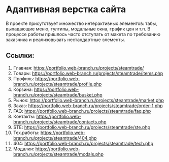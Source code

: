 # Адаптивная верстка сайта

В проекте присутствует множество интерактивных элементов: табы, выпадающие меню, тултипы, модальные окна, график цен и т.п.
В процессе работы пришлось часто отступать от макета по требованию заказчика и реализовывать нестандартные элементы. 

## Ссылки:
1. Главная: https://portfolio.web-branch.ru/projects/steamtrade/
1. Товары: https://portfolio.web-branch.ru/projects/steamtrade/items.php
1. Профиль: https://portfolio.web-branch.ru/projects/steamtrade/profile.php
1. Корзина: https://portfolio.web-branch.ru/projects/steamtrade/busket.php
1. Рынок: https://portfolio.web-branch.ru/projects/steamtrade/market.php
1. Заказ: https://portfolio.web-branch.ru/projects/steamtrade/order-1.php
1. FAQ: https://portfolio.web-branch.ru/projects/steamtrade/faq.php
1. Контакты: https://portfolio.web-branch.ru/projects/steamtrade/contacts.php
1. STE: https://portfolio.web-branch.ru/projects/steamtrade/ste.php
1. Тех.работы: https://portfolio.web-branch.ru/projects/steamtrade/404.php
1. 404: https://portfolio.web-branch.ru/projects/steamtrade/tech.php
1. Модалки: https://portfolio.web-branch.ru/projects/steamtrade/modals.php
